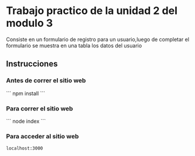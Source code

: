 
<h1>Trabajo practico de la unidad 2 del modulo 3</h1>

 <p>Consiste en un formulario de registro para un usuario,luego de completar el formulario se muestra en una tabla los datos del usuario</p>

 <h2>Instrucciones</h2>
 <h3>Antes de correr el sitio web</h3>
 ```
 npm install
 ```
<h3>Para correr el sitio web</h3>
 ```
 node index
 ```
<h3>Para acceder al sitio web</h3>

 ```
 localhost:3000
 ```
